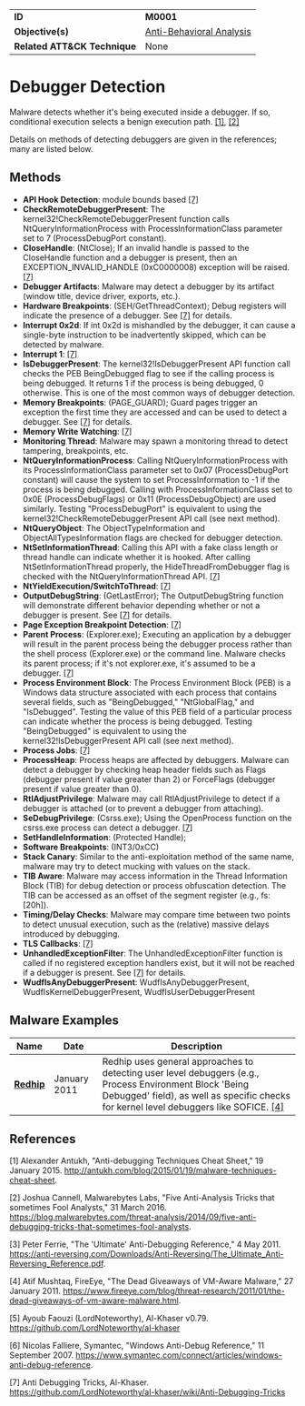 |||
|---------|------------------------|
|**ID**|**M0001**|
|**Objective(s)**|[Anti-Behavioral Analysis](../anti-behavioral-analysis)|
|**Related ATT&CK Technique**|None|


Debugger Detection
==================
Malware detects whether it's being executed inside a debugger. If so, conditional execution selects a benign execution path. [[1]](#1), [[2]](#2)

Details on methods of detecting debuggers are given in the references; many are listed below.

Methods
-------
* **API Hook Detection**: module bounds based [[7]](#7)
* **CheckRemoteDebuggerPresent**: The kernel32!CheckRemoteDebuggerPresent function calls NtQueryInformationProcess with ProcessInformationClass parameter set to 7 (ProcessDebugPort constant).
* **CloseHandle**: (NtClose); If an invalid handle is passed to the CloseHandle function and a debugger is present, then an EXCEPTION_INVALID_HANDLE (0xC0000008) exception will be raised. [[7]](#7)
* **Debugger Artifacts**: Malware may detect a debugger by its artifact (window title, device driver, exports, etc.).
* **Hardware Breakpoints**: (SEH/GetThreadContext); Debug registers will indicate the presence of a debugger. See [[7]](#7) for details.
* **Interrupt 0x2d**: If int 0x2d is mishandled by the debugger, it can cause a single-byte instruction to be inadvertently skipped, which can be detected by malware.
* **Interrupt 1**: [[7]](#7)
* **IsDebuggerPresent**: The kernel32!IsDebuggerPresent API function call checks the PEB BeingDebugged flag to see if the calling process is being debugged. It returns 1 if the process is being debugged, 0 otherwise. This is one of the most common ways of debugger detection.
* **Memory Breakpoints**: (PAGE_GUARD); Guard pages trigger an exception the first time they are accessed and can be used to detect a debugger. See [[7]](#7) for details.
* **Memory Write Watching**: [[7]](#7)
* **Monitoring Thread**: Malware may spawn a monitoring thread to detect tampering, breakpoints, etc.
* **NtQueryInformationProcess**: Calling NtQueryInformationProcess with its ProcessInformationClass parameter set to 0x07 (ProcessDebugPort constant) will cause the system to set ProcessInformation to -1 if the process is being debugged. Calling with ProcessInformationClass set to 0x0E (ProcessDebugFlags) or 0x11 (ProcessDebugObject) are used similarly. Testing "ProcessDebugPort" is equivalent to using the kernel32!CheckRemoteDebuggerPresent API call (see next method).
* **NtQueryObject**: The ObjectTypeInformation and ObjectAllTypesInformation flags are checked for debugger detection.
* **NtSetInformationThread**: Calling this API with a fake class length or thread handle can indicate whether it is hooked. After calling NtSetInformationThread properly, the HideThreadFromDebugger flag is checked with the NtQueryInformationThread API. [[7]](#7)
* **NtYieldExecution/SwitchToThread**: [[7]](#7)
* **OutputDebugString**: (GetLastError); The OutputDebugString function will demonstrate different behavior depending whether or not a debugger is present. See [[7]](#7) for details.
* **Page Exception Breakpoint Detection**: [[7]](#7)
* **Parent Process**: (Explorer.exe); Executing an application by a debugger will result in the parent process being the debugger process rather than the shell process (Explorer.exe) or the command line. Malware checks its parent process; if it's not explorer.exe, it's assumed to be a debugger. [[7]](#7)
* **Process Environment Block**: The Process Environment Block (PEB) is a Windows data structure associated with each process that contains several fields, such as "BeingDebugged," "NtGlobalFlag," and "IsDebugged". Testing the value of this PEB field of a particular process can indicate whether the process is being debugged. Testing "BeingDebugged" is equivalent to using the kernel32!IsDebuggerPresent API call (see next method).
* **Process Jobs**: [[7]](#7)
* **ProcessHeap**: Process heaps are affected by debuggers. Malware can detect a debugger by checking heap header fields such as Flags (debugger present if value greater than 2) or ForceFlags (debugger present if value greater than 0).
* **RtlAdjustPrivilege**: Malware may call RtlAdjustPrivilege to detect if a debugger is attached (or to prevent a debugger from attaching).
* **SeDebugPrivilege**: (Csrss.exe); Using the OpenProcess function on the csrss.exe process can detect a debugger. [[7]](#7)
* **SetHandleInformation**: (Protected Handle);
* **Software Breakpoints**: (INT3/0xCC)
* **Stack Canary**: Similar to the anti-exploitation method of the same name, malware may try to detect mucking with values on the stack.
* **TIB Aware**: Malware may access information in the Thread Information Block (TIB) for debug detection or process obfuscation detection. The TIB can be accessed as an offset of the segment register (e.g., fs:[20h]).
* **Timing/Delay Checks**: Malware may compare time between two points to detect unusual execution, such as the (relative) massive delays introduced by debugging. 
* **TLS Callbacks**: [[7]](#7)
* **UnhandledExceptionFilter**: The UnhandledExceptionFilter function is called if no registered exception handlers exist, but it will not be reached if a debugger is present. See [[7]](#7) for details.
* **WudfIsAnyDebuggerPresent**: WudfIsAnyDebuggerPresent, WudfIsKernelDebuggerPresent, WudfIsUserDebuggerPresent

Malware Examples
----------------
|Name|Date|Description|
|-----------------------------|--------|-----------------------------|
|[**Redhip**](../xample-malware/redhip.md)|January 2011|Redhip uses general approaches to detecting user level debuggers (e.g., Process Environment Block 'Being Debugged' field), as well as specific checks for kernel level debuggers like SOFICE. [[4]](#4)|

References
----------
<a name="1">[1]</a> Alexander Antukh, "Anti-debugging Techniques Cheat Sheet," 19 January 2015.  http://antukh.com/blog/2015/01/19/malware-techniques-cheat-sheet. 

<a name="2">[2]</a> Joshua Cannell, Malwarebytes Labs, "Five Anti-Analysis Tricks that sometimes Fool Analysts," 31 March 2016. https://blog.malwarebytes.com/threat-analysis/2014/09/five-anti-debugging-tricks-that-sometimes-fool-analysts.

<a name="3">[3]</a> Peter Ferrie, "The 'Ultimate' Anti-Debugging Reference," 4 May 2011. https://anti-reversing.com/Downloads/Anti-Reversing/The_Ultimate_Anti-Reversing_Reference.pdf.

<a name="4">[4]</a> Atif Mushtaq, FireEye, "The Dead Giveaways of VM-Aware Malware," 27 January 2011. https://www.fireeye.com/blog/threat-research/2011/01/the-dead-giveaways-of-vm-aware-malware.html. 

<a name="5">[5]</a> Ayoub Faouzi (LordNoteworthy), Al-Khaser v0.79. https://github.com/LordNoteworthy/al-khaser

<a name="6">[6]</a> Nicolas Falliere, Symantec, "Windows Anti-Debug Reference," 11 September 2007. https://www.symantec.com/connect/articles/windows-anti-debug-reference.

<a name="7">[7]</a> Anti Debugging Tricks, Al-Khaser. https://github.com/LordNoteworthy/al-khaser/wiki/Anti-Debugging-Tricks
 
